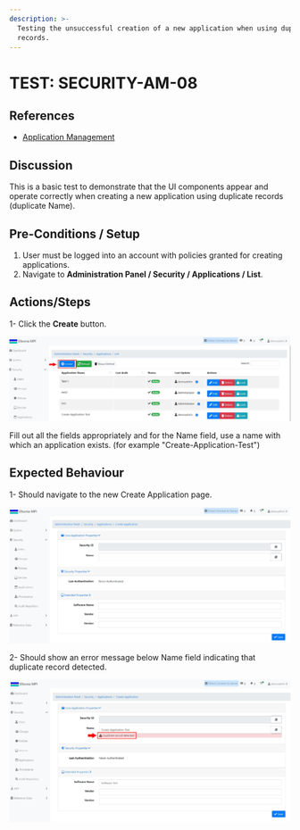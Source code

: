 ```yaml
---
description: >-
  Testing the unsuccessful creation of a new application when using duplicate
  records.
---
```


# TEST: SECURITY-AM-08

## References

* [Application Management](../../../../../../../operations-1/system-administration/security-administration/application-management.md)

## Discussion

This is a basic test to demonstrate that the UI components appear and operate correctly when creating a new application using duplicate records (duplicate Name).



## **Pre-Conditions / Setup**

1. User must be logged into an account with policies granted for creating applications.
2. Navigate to **Administration Panel / Security / Applications / List**.

## Actions/Steps

1- Click the **Create** button.

![](<../../../../../../../.gitbook/assets/1 (14).jpg>)

&#x20;Fill out all the fields appropriately and for the Name field, use a name with which an application exists. (for example "Create-Application-Test")

## Expected Behaviour

1- Should navigate to the new Create Application page.

![](<../../../../../../../.gitbook/assets/2 (7).jpg>)

2- Should show an error message below Name field indicating that duplicate record detected.

![](<../../../../../../../.gitbook/assets/4 (8).jpg>)
